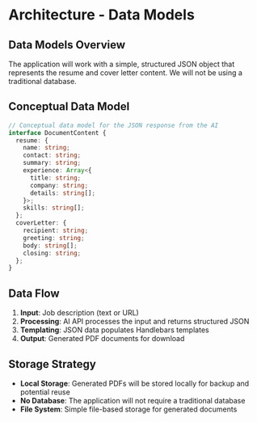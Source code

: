 # Architecture - Data Models

## Data Models Overview

The application will work with a simple, structured JSON object that represents the resume and cover letter content. We will not be using a traditional database.

## Conceptual Data Model

```typescript
// Conceptual data model for the JSON response from the AI
interface DocumentContent {
  resume: {
    name: string;
    contact: string;
    summary: string;
    experience: Array<{
      title: string;
      company: string;
      details: string[];
    }>;
    skills: string[];
  };
  coverLetter: {
    recipient: string;
    greeting: string;
    body: string[];
    closing: string;
  };
}
```

## Data Flow

1. **Input**: Job description (text or URL)
2. **Processing**: AI API processes the input and returns structured JSON
3. **Templating**: JSON data populates Handlebars templates
4. **Output**: Generated PDF documents for download

## Storage Strategy

- **Local Storage**: Generated PDFs will be stored locally for backup and potential reuse
- **No Database**: The application will not require a traditional database
- **File System**: Simple file-based storage for generated documents
